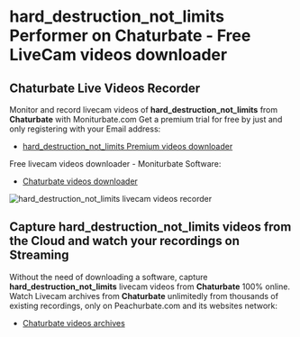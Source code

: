 # hard_destruction_not_limits Performer on Chaturbate - Free LiveCam videos downloader

## Chaturbate Live Videos Recorder

Monitor and record livecam videos of **hard_destruction_not_limits** from **Chaturbate** with Moniturbate.com
Get a premium trial for free by just and only registering with your Email address:
* [hard_destruction_not_limits Premium videos downloader](https://moniturbate.com/request-demo-licence-key.html)

Free livecam videos downloader - Moniturbate Software:
* [Chaturbate videos downloader](https://moniturbate.com/moniturbate-download-software.html)

![hard_destruction_not_limits livecam videos recorder](https://peachurnet.com/templates/moniturbate-software.png)


## Capture hard_destruction_not_limits videos from the Cloud and watch your recordings on Streaming

Without the need of downloading a software, capture **hard_destruction_not_limits** livecam videos from **Chaturbate** 100% online.
Watch Livecam archives from **Chaturbate** unlimitedly from thousands of existing recordings, only on Peachurbate.com and its websites network:
* [Chaturbate videos archives](https://peachurnet.com/)